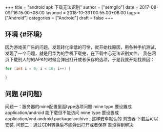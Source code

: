 +++
title = "android apk 下载无法识别"
author = ["semgilo"]
date = 2017-08-09T16:15:00+08:00
lastmod = 2018-10-30T00:55:00+08:00
tags = ["Android"]
categories = ["Android"]
draft = false
+++

<!--more-->


## 环境 {#环境}

因为游戏买广告的问题，发现转化率低的可怜，就开始找原因，用各种手机测试，发现了一个问题，就是用华为的手机下载完，在下载中心无法识别文件。
我在网页下载别人的的APK的时候会弹出打开或者保存的选项，于是我就开始找原因：

```java
for (int i = 0; i < 10; i++) {

}
```


## 问题 {#问题}

问题一：服务器的mine配置里面type选项问题
mine type 要设置成 application/android 能下载但不能访问
mine type 要设置成 application/vnd.android.package-archive , 这样安卓默认的 浏览器 下载后可以安装.
问题二：通过CDN转换后不能弹出打开或者保存
暂没得到解决
